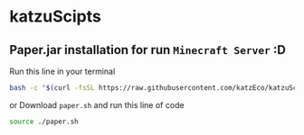 # katzuScipts

## Paper.jar installation for run `Minecraft Server` :D
Run this line in your terminal

```sh
bash -c "$(curl -fsSL https://raw.githubusercontent.com/katzEco/katzuScript/main/paper.sh)"
```

or Download `paper.sh` and run this line of code

```sh
source ./paper.sh
```